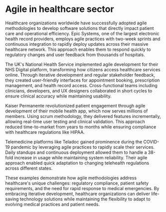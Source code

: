 # Agile in healthcare sector

Healthcare organizations worldwide have successfully adopted agile methodologies to develop software solutions that directly impact patient care and operational efficiency. Epic Systems, one of the largest electronic health record providers, employs agile practices with two-week sprints and continuous integration to rapidly deploy updates across their massive healthcare network. This approach enables them to respond quickly to regulatory changes and user feedback from thousands of hospitals.

The UK's National Health Service implemented agile development for their NHS Digital platform, transforming how citizens access healthcare services online. Through iterative development and regular stakeholder feedback, they created user-friendly interfaces for appointment booking, prescription management, and health record access. Cross-functional teams including clinicians, developers, and UX designers collaborated in short cycles to ensure clinical accuracy while maintaining usability.

Kaiser Permanente revolutionized patient engagement through agile development of their mobile health app, which now serves millions of members. Using scrum methodology, they delivered features incrementally, allowing real-time user testing and clinical validation. This approach reduced time-to-market from years to months while ensuring compliance with healthcare regulations like HIPAA.

Telemedicine platforms like Teladoc gained prominence during the COVID-19 pandemic by leveraging agile practices to rapidly scale their services. Daily standups and continuous deployment allowed them to handle a 38-fold increase in usage while maintaining system reliability. Their agile approach enabled quick adaptation to changing telehealth regulations across different states.

These examples demonstrate how agile methodologies address healthcare's unique challenges: regulatory compliance, patient safety requirements, and the need for rapid response to medical emergencies. By embracing iterative development, healthcare organizations can deliver life-saving technology solutions while maintaining the flexibility to adapt to evolving medical practices and patient needs.
